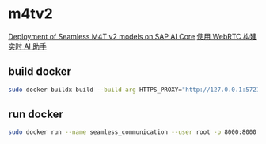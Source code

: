 # m4tv2

[Deployment of Seamless M4T v2 models on SAP AI Core](https://community.sap.com/t5/technology-blog-posts-by-sap/deployment-of-seamless-m4t-v2-models-on-sap-ai-core/ba-p/13680013)
[使用 WebRTC 构建实时 AI 助手](https://aws.amazon.com/cn/blogs/china/building-a-real-time-ai-assistant-with-webrtc/)

## build docker

```bash
sudo docker buildx build --build-arg HTTPS_PROXY="http://127.0.0.1:57217" -t snowlyg/seamless_communication .
```

## run docker
```bash
sudo docker run --name seamless_communication --user root -p 8000:8000 -d snowlyg/seamless_communication
```